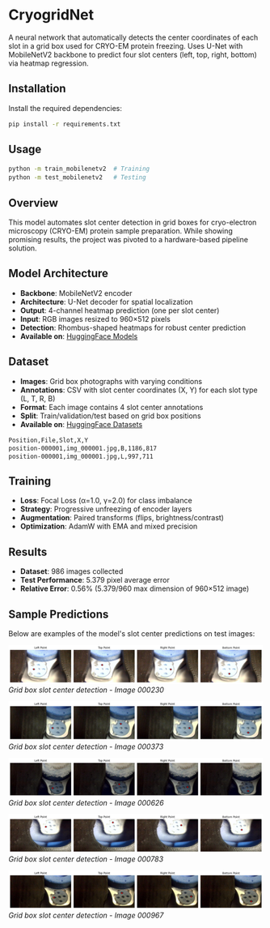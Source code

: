 # CryogridNet

A neural network that automatically detects the center coordinates of each slot in a grid box used for CRYO-EM protein freezing. Uses U-Net with MobileNetV2 backbone to predict four slot centers (left, top, right, bottom) via heatmap regression.

## Installation

Install the required dependencies:

```bash
pip install -r requirements.txt
```

## Usage

```bash
python -m train_mobilenetv2  # Training
python -m test_mobilenetv2   # Testing
```

## Overview

This model automates slot center detection in grid boxes for cryo-electron microscopy (CRYO-EM) protein sample preparation. While showing promising results, the project was pivoted to a hardware-based pipeline solution.

## Model Architecture

- **Backbone**: MobileNetV2 encoder
- **Architecture**: U-Net decoder for spatial localization
- **Output**: 4-channel heatmap prediction (one per slot center)
- **Input**: RGB images resized to 960×512 pixels
- **Detection**: Rhombus-shaped heatmaps for robust center prediction
- **Available on**: [HuggingFace Models](https://huggingface.co/galactixx/gridbox-net)

## Dataset

- **Images**: Grid box photographs with varying conditions
- **Annotations**: CSV with slot center coordinates (X, Y) for each slot type (L, T, R, B)
- **Format**: Each image contains 4 slot center annotations
- **Split**: Train/validation/test based on grid box positions
- **Available on**: [HuggingFace Datasets](https://huggingface.co/datasets/galactixx/cryogrid-boxes)

```
Position,File,Slot,X,Y
position-000001,img_000001.jpg,B,1186,817
position-000001,img_000001.jpg,L,997,711
```

## Training

- **Loss**: Focal Loss (α=1.0, γ=2.0) for class imbalance
- **Strategy**: Progressive unfreezing of encoder layers
- **Augmentation**: Paired transforms (flips, brightness/contrast)
- **Optimization**: AdamW with EMA and mixed precision

## Results

- **Dataset**: 986 images collected
- **Test Performance**: 5.379 pixel average error
- **Relative Error**: 0.56% (5.379/960 max dimension of 960×512 image)

## Sample Predictions

Below are examples of the model's slot center predictions on test images:

![Prediction Example 1](examples/preds_img_000230.jpg)
*Grid box slot center detection - Image 000230*

![Prediction Example 2](examples/preds_img_000373.jpg)
*Grid box slot center detection - Image 000373*

![Prediction Example 3](examples/preds_img_000626.jpg)
*Grid box slot center detection - Image 000626*

![Prediction Example 4](examples/preds_img_000783.jpg)
*Grid box slot center detection - Image 000783*

![Prediction Example 5](examples/preds_img_000967.jpg)
*Grid box slot center detection - Image 000967*
